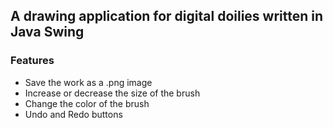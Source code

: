 ## A drawing application for digital doilies written in Java Swing

### Features
* Save the work as a .png image
* Increase or decrease the size of the brush
* Change the color of the brush
* Undo and Redo buttons
